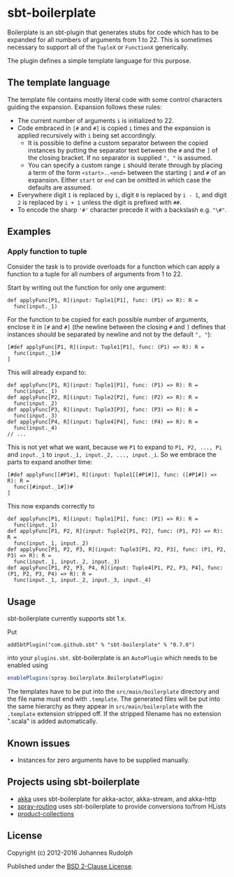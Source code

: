 # sbt-boilerplate

Boilerplate is an sbt-plugin that generates stubs for code which has to be expanded
for all numbers of arguments from 1 to 22. This is sometimes necessary to support
all of the `TupleX` or `FunctionX` generically.

The plugin defines a simple template language for this purpose.

## The template language

The template file contains mostly literal code with some control characters guiding the
expansion. Expansion follows these rules:

 - The current number of arguments `i` is initialized to 22.
 - Code embraced in `[#` and `#]` is copied `i` times and the expansion is applied
   recursively with `i` being set accordingly.
   - It is possible to define a custom separator
     between the copied instances by putting the separator text between the `#` and the `]` of the closing
     bracket. If no separator is supplied `", "` is assumed.
   - You can specify a custom range `i` should iterate through by placing a term of the form `<start>..<end>` between
     the starting `[` and `#` of an expansion. Either `start` or `end` can be omitted in which case the defaults are         assumed.
 - Everywhere digit `1` is replaced by `i`, digit `0` is replaced by `i - 1`, and digit `2` is replaced by `i + 1`
   unless the digit is prefixed with `##`.
 - To encode the sharp `'#'` character precede it with a backslash e.g. `"\#"`.

## Examples

### Apply function to tuple

Consider the task is to provide overloads for a function which can apply a function to
a tuple for all numbers of arguments from 1 to 22.

Start by writing out the function for only one argument:

    def applyFunc[P1, R](input: Tuple1[P1], func: (P1) => R): R =
      func(input._1)

For the function to be copied for each possible number of arguments, enclose it in `[#`
and `#]` (the newline between the closing `#` and `]` defines that instances should be
separated by newline and not by the default `", "`):

    [#def applyFunc[P1, R](input: Tuple1[P1], func: (P1) => R): R =
      func(input._1)#
    ]

This will already expand to:

    def applyFunc[P1, R](input: Tuple1[P1], func: (P1) => R): R =
      func(input._1)
    def applyFunc[P2, R](input: Tuple2[P2], func: (P2) => R): R =
      func(input._2)
    def applyFunc[P3, R](input: Tuple3[P3], func: (P3) => R): R =
      func(input._3)
    def applyFunc[P4, R](input: Tuple4[P4], func: (P4) => R): R =
      func(input._4)
    // ...

This is not yet what we want, because we `P1` to expand to
`P1, P2, ..., Pi` and `input._1` to `input._1, input._2, ..., input._i`. So we embrace the
parts to expand another time:

    [#def applyFunc[[#P1#], R](input: Tuple1[[#P1#]], func: ([#P1#]) => R): R =
      func([#input._1#])#
    ]

This now expands correctly to

    def applyFunc[P1, R](input: Tuple1[P1], func: (P1) => R): R =
      func(input._1)
    def applyFunc[P1, P2, R](input: Tuple2[P1, P2], func: (P1, P2) => R): R =
      func(input._1, input._2)
    def applyFunc[P1, P2, P3, R](input: Tuple3[P1, P2, P3], func: (P1, P2, P3) => R): R =
      func(input._1, input._2, input._3)
    def applyFunc[P1, P2, P3, P4, R](input: Tuple4[P1, P2, P3, P4], func: (P1, P2, P3, P4) => R): R =
      func(input._1, input._2, input._3, input._4)

## Usage

sbt-boilerplate currently supports sbt 1.x.

Put

    addSbtPlugin("com.github.sbt" % "sbt-boilerplate" % "0.7.0")

into your `plugins.sbt`. sbt-boilerplate is an `AutoPlugin` which needs to be enabled using

```scala
enablePlugins(spray.boilerplate.BoilerplatePlugin)
```

The templates have to be put into the `src/main/boilerplate` directory and the file name
must end with `.template`. The generated files will be put into the same hierarchy as they
appear in `src/main/boilerplate` with the `.template` extension stripped off. If the stripped
filename has no extension ".scala" is added automatically.

## Known issues

 * Instances for zero arguments have to be supplied manually.

## Projects using sbt-boilerplate

 * [akka](https://github.com/akka/akka) uses sbt-boilerplate for akka-actor, akka-stream, and akka-http
 * [spray-routing](https://github.com/spray/spray) uses sbt-boilerplate to provide conversions to/from HLists
 * [product-collections](https://github.com/marklister/product-collections)

## License

Copyright (c) 2012-2016 Johannes Rudolph

Published under the [BSD 2-Clause License](http://www.opensource.org/licenses/BSD-2-Clause).
